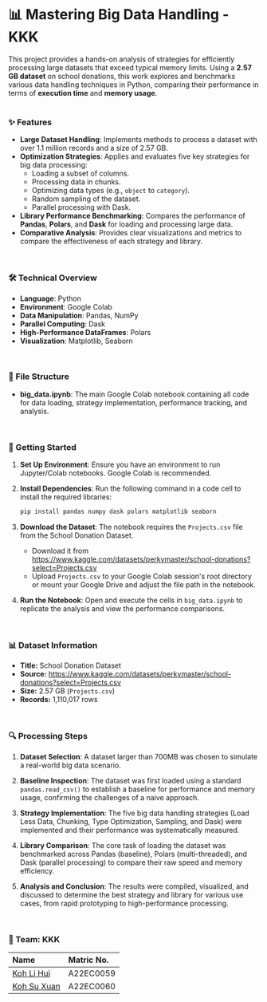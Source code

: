# 📊 Mastering Big Data Handling - KKK

This project provides a hands-on analysis of strategies for efficiently processing large datasets that exceed typical memory limits. Using a **2.57 GB dataset** on school donations, this work explores and benchmarks various data handling techniques in Python, comparing their performance in terms of **execution time** and **memory usage**.
<br><br>

### ✨ Features
- **Large Dataset Handling**: Implements methods to process a dataset with over 1.1 million records and a size of 2.57 GB.
- **Optimization Strategies**: Applies and evaluates five key strategies for big data processing:
  - Loading a subset of columns.
  - Processing data in chunks.
  - Optimizing data types (e.g., `object` to `category`).
  - Random sampling of the dataset.
  - Parallel processing with Dask.
- **Library Performance Benchmarking**: Compares the performance of **Pandas**, **Polars**, and **Dask** for loading and processing large data.
- **Comparative Analysis**: Provides clear visualizations and metrics to compare the effectiveness of each strategy and library.
<br>

### 🛠️ Technical Overview
- **Language**: Python
- **Environment**: Google Colab
- **Data Manipulation**: Pandas, NumPy
- **Parallel Computing**: Dask
- **High-Performance DataFrames**: Polars
- **Visualization**: Matplotlib, Seaborn
<br>

### 📁 File Structure
- **big_data.ipynb**: The main Google Colab notebook containing all code for data loading, strategy implementation, performance tracking, and analysis.
<br>

### 🚀 Getting Started

1.  **Set Up Environment**:
    Ensure you have an environment to run Jupyter/Colab notebooks. Google Colab is recommended.

2.  **Install Dependencies**:
    Run the following command in a code cell to install the required libraries:
    ```sh
    pip install pandas numpy dask polars matplotlib seaborn
    ```

3.  **Download the Dataset**:
    The notebook requires the `Projects.csv` file from the School Donation Dataset.
    - Download it from https://www.kaggle.com/datasets/perkymaster/school-donations?select=Projects.csv
    - Upload `Projects.csv` to your Google Colab session's root directory or mount your Google Drive and adjust the file path in the notebook.

4.  **Run the Notebook**:
    Open and execute the cells in `big_data.ipynb` to replicate the analysis and view the performance comparisons.
<br>

### 📊 Dataset Information
- **Title:** School Donation Dataset
- **Source:** https://www.kaggle.com/datasets/perkymaster/school-donations?select=Projects.csv
- **Size:** 2.57 GB (`Projects.csv`)
- **Records:** 1,110,017 rows
<br>

### 🔍 Processing Steps
1.  **Dataset Selection**: A dataset larger than 700MB was chosen to simulate a real-world big data scenario.

2.  **Baseline Inspection**: The dataset was first loaded using a standard `pandas.read_csv()` to establish a baseline for performance and memory usage, confirming the challenges of a naive approach.

3.  **Strategy Implementation**: The five big data handling strategies (Load Less Data, Chunking, Type Optimization, Sampling, and Dask) were implemented and their performance was systematically measured.

4.  **Library Comparison**: The core task of loading the dataset was benchmarked across Pandas (baseline), Polars (multi-threaded), and Dask (parallel processing) to compare their raw speed and memory efficiency.

5.  **Analysis and Conclusion**: The results were compiled, visualized, and discussed to determine the best strategy and library for various use cases, from rapid prototyping to high-performance processing.
<br>


### 🤝 Team: KKK
| Name                                                  | Matric No. |
| :-------------------                                  | :--------- |
| [Koh Li Hui](https://github.com/kohlihui)             | A22EC0059  |
| [Koh Su Xuan](https://github.com/kohxuan)             | A22EC0060  |
<br>
